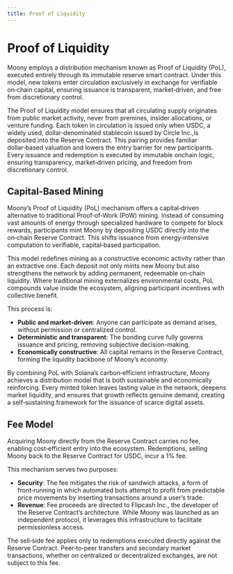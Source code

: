 ```yaml
---
title: Proof of Liquidity
---
```


<div class="justify">

# Proof of Liquidity

Moony employs a distribution mechanism known as Proof of Liquidity (PoL), executed entirely through its immutable reserve smart contract. Under this model, new tokens enter circulation exclusively in exchange for verifiable on‑chain capital, ensuring issuance is transparent, market‑driven, and free from discretionary control.

The Proof of Liquidity model ensures that all circulating supply originates from public market activity, never from premines, insider allocations, or venture funding. Each token in circulation is issued only when USDC, a widely used, dollar‑denominated stablecoin issued by Circle Inc.,is deposited into the Reserve Contract. This pairing provides familiar dollar‑based valuation and lowers the entry barrier for new participants. Every issuance and redemption is executed by immutable onchain logic, ensuring transparency, market‑driven pricing, and freedom from discretionary control.

## Capital-Based Mining

Moony’s Proof of Liquidity (PoL) mechanism offers a capital‑driven alternative to traditional Proof‑of‑Work (PoW) mining. Instead of consuming vast amounts of energy through specialized hardware to compete for block rewards, participants mint Moony by depositing USDC directly into the on‑chain Reserve Contract. This shifts issuance from energy‑intensive computation to verifiable, capital‑based participation.

This model redefines mining as a constructive economic activity rather than an extractive one. Each deposit not only mints new Moony but also strengthens the network by adding permanent, redeemable on‑chain liquidity. Where traditional mining externalizes environmental costs, PoL compounds value inside the ecosystem, aligning participant incentives with collective benefit.

This process is:

- **Public and market-driven**: Anyone can participate as demand arises, without permission or centralized control.
- **Deterministic and transparent**: The bonding curve fully governs issuance and pricing, removing subjective decision-making.
- **Economically constructive**: All capital remains in the Reserve Contract, forming the liquidity backbone of Moony’s economy.

By combining PoL with Solana’s carbon‑efficient infrastructure, Moony achieves a distribution model that is both sustainable and economically reinforcing. Every minted token leaves lasting value in the network, deepens market liquidity, and ensures that growth reflects genuine demand, creating a self‑sustaining framework for the issuance of scarce digital assets.

## Fee Model

Acquiring Moony directly from the Reserve Contract carries no fee, enabling cost‑efficient entry into the ecosystem. Redemptions, selling Moony back to the Reserve Contract for USDC, incur a 1% fee. 

This mechanism serves two purposes:

- **Security**: The fee mitigates the risk of sandwich attacks, a form of front‑running in which automated bots attempt to profit from predictable price movements by inserting transactions around a user’s trade.
- **Revenue**: Fee proceeds are directed to Flipcash Inc., the developer of the Reserve Contract’s architecture. While Moony was launched as an independent protocol, it leverages this infrastructure to facilitate permissionless access.

The sell‑side fee applies only to redemptions executed directly against the Reserve Contract. Peer‑to‑peer transfers and secondary market transactions, whether on centralized or decentralized exchanges, are not subject to this fee.

</div>